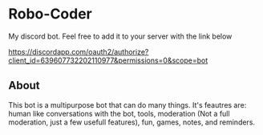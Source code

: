 # Robo-Coder

My discord bot. Feel free to add it to your server with the link below

https://discordapp.com/oauth2/authorize?client_id=639607732202110977&permissions=0&scope=bot

## About

This bot is a multipurpose bot that can do many things. It's feautres are: human like conversations with the bot, tools, moderation (Not a full moderation, just a few usefull features), fun, games, notes, and reminders.
